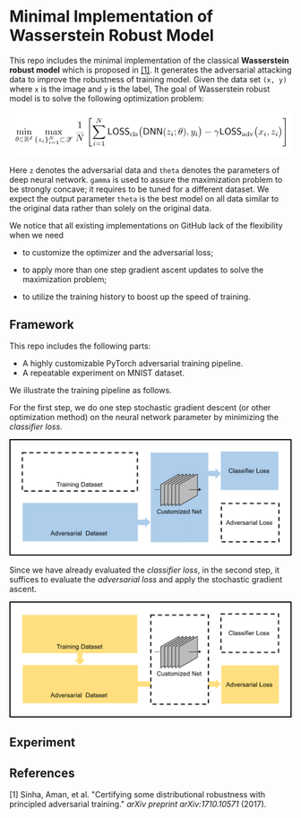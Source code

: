 # Minimal Implementation of Wasserstein Robust Model
This repo includes the minimal implementation of the classical **Wasserstein robust model** which is proposed in [[1]](#1). It generates the adversarial attacking data to improve the robustness of training model. Given the data set `(x, y)` where `x` is the image and `y` is the label, The goal of Wasserstein robust model is to solve the following optimization problem:

![Loss](/img/goal.png)

Here `z` denotes the adversarial data and `theta` denotes the parameters of deep neural network. `gamma` is used to assure the maximization problem to be strongly concave; it requires to be tuned for a different dataset. We expect the output parameter `theta` is the best model on all data similar to the original data rather than solely on the original data.  



We notice that all existing implementations on GitHub lack of the flexibility when we need 

* to customize the optimizer and the adversarial loss;

* to apply more than one step gradient ascent updates to solve the maximization problem; 

* to utilize the training history to boost up the speed of training.

  

## Framework

This repo includes the following parts:

* A highly customizable PyTorch adversarial training pipeline.  
* A repeatable experiment on MNIST dataset.

We illustrate the training pipeline as follows. 



For the first step, we do one step stochastic gradient descent (or other optimization method) on the neural network parameter by minimizing the *classifier loss*.

![Step1](/img/step1.png)



Since we have already evaluated the *classifier loss*, in the second step, it suffices to evaluate the *adversarial loss* and apply the stochastic gradient ascent. 

![Step2](/img/step2.png)



## Experiment







## References

<a id="1">[1]</a> Sinha, Aman, et al. "Certifying some distributional robustness with principled adversarial training." *arXiv preprint arXiv:1710.10571* (2017).



